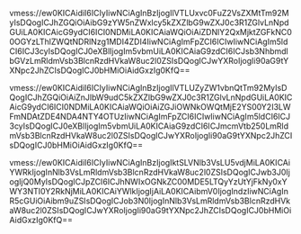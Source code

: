 vmess://ew0KICAidiI6ICIyIiwNCiAgInBzIjogIlVTLUxvc0FuZ2VsZXMtTm92MyIsDQogICJhZGQiOiAibG9zYW5nZWxlcy5kZXZlbG9wZXJ0c3R1ZGlvLnNpdGUiLA0KICAicG9ydCI6ICI0NDMiLA0KICAiaWQiOiAiZDNlY2QxMjktZGFkNC00OGYzLThlZWQtNDRlNzg1MDI4ZDI4IiwNCiAgImFpZCI6ICIwIiwNCiAgIm5ldCI6ICJ3cyIsDQogICJ0eXBlIjogIm5vbmUiLA0KICAiaG9zdCI6ICJsb3NhbmdlbGVzLmRldmVsb3BlcnRzdHVkaW8uc2l0ZSIsDQogICJwYXRoIjogIi90aG9tYXNpc2JhZCIsDQogICJ0bHMiOiAidGxzIg0KfQ==

vmess://ew0KICAidiI6ICIyIiwNCiAgInBzIjogIlVTLUZyZW1vbnQtTm92MyIsDQogICJhZGQiOiAiZnJlbW9udC5kZXZlbG9wZXJ0c3R1ZGlvLnNpdGUiLA0KICAicG9ydCI6ICI0NDMiLA0KICAiaWQiOiAiZGJiOWNkOWQtMjE2YS00Y2I3LWFmNDAtZDE4NDA4NTY4OTUzIiwNCiAgImFpZCI6ICIwIiwNCiAgIm5ldCI6ICJ3cyIsDQogICJ0eXBlIjogIm5vbmUiLA0KICAiaG9zdCI6ICJmcmVtb250LmRldmVsb3BlcnRzdHVkaW8uc2l0ZSIsDQogICJwYXRoIjogIi90aG9tYXNpc2JhZCIsDQogICJ0bHMiOiAidGxzIg0KfQ==

vmess://ew0KICAidiI6ICIyIiwNCiAgInBzIjogIktSLVNlb3VsLU5vdjMiLA0KICAiYWRkIjogInNlb3VsLmRldmVsb3BlcnRzdHVkaW8uc2l0ZSIsDQogICJwb3J0IjogIjQ0MyIsDQogICJpZCI6ICJhNWIxOGNkZC00MDE5LTQyYzUtYjFkNy0xYWY3NTI0Y2RkNjMiLA0KICAiYWlkIjogIjAiLA0KICAibmV0IjogIndzIiwNCiAgInR5cGUiOiAibm9uZSIsDQogICJob3N0IjogInNlb3VsLmRldmVsb3BlcnRzdHVkaW8uc2l0ZSIsDQogICJwYXRoIjogIi90aG9tYXNpc2JhZCIsDQogICJ0bHMiOiAidGxzIg0KfQ==

